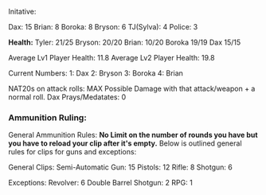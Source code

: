 Initative:

Dax: 15
Brian: 8
Boroka: 8
Bryson: 6
TJ(Sylva): 4
Police: 3

**Health:**
Tyler: 21/25
Bryson: 20/20
Brian: 10/20
Boroka 19/19
Dax 15/15

Average Lv1 Player Health: 11.8
Average Lv2 Player Health: 19.8

Current Numbers:
1: Dax
2: Bryson
3: Boroka
4: Brian

NAT20s on attack rolls: MAX Possible Damage with that attack/weapon + a normal roll.
Dax Prays/Medatates: 0

### Ammunition Ruling:
General Ammunition Rules: **No Limit on the number of rounds you have but you have to reload your clip after it's empty.** Below is outlined general rules for clips for guns and exceptions:

General Clips:
Semi-Automatic Gun: 15
Pistols: 12
Rifle: 8
Shotgun: 6

Exceptions:
Revolver: 6
Double Barrel Shotgun: 2
RPG: 1